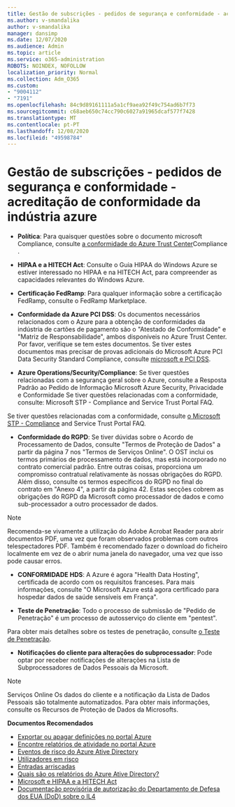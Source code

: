 ```yaml
---
title: Gestão de subscrições - pedidos de segurança e conformidade - acreditação de conformidade da indústria azure
ms.author: v-smandalika
author: v-smandalika
manager: dansimp
ms.date: 12/07/2020
ms.audience: Admin
ms.topic: article
ms.service: o365-administration
ROBOTS: NOINDEX, NOFOLLOW
localization_priority: Normal
ms.collection: Adm_O365
ms.custom:
- "9004112"
- "7191"
ms.openlocfilehash: 84c9d89161111a5a1cf9aea92f49c754ad6b7f73
ms.sourcegitcommit: c68aeb650c74cc790c6027a91965dcaf577f7428
ms.translationtype: MT
ms.contentlocale: pt-PT
ms.lasthandoff: 12/08/2020
ms.locfileid: "49598784"
---
```

# <a name="subscription-management---security-and-compliance-requests---azure-industry-compliance-accreditation"></a>Gestão de subscrições - pedidos de segurança e conformidade - acreditação de conformidade da indústria azure

- **Política**: Para quaisquer questões sobre o documento microsoft Compliance, consulte [a conformidade do Azure Trust Center](https://docs.microsoft.com/compliance/regulatory/offering-SOC)Compliance .

- **HIPAA e a HITECH Act**: Consulte o Guia HIPAA do Windows Azure se estiver interessado no HIPAA e na HITECH Act, para compreender as capacidades relevantes do Windows Azure.

- **Certificação FedRamp**: Para qualquer informação sobre a certificação FedRamp, consulte o FedRamp Marketplace.

- **Conformidade da Azure PCI DSS**: Os documentos necessários relacionados com o Azure para a obtenção de conformidades da indústria de cartões de pagamento são o "Atestado de Conformidade" e "Matriz de Responsabilidade", ambos disponíveis no Azure Trust Center. Por favor, verifique se tem estes documentos. Se tiver estes documentos mas precisar de provas adicionais do Microsoft Azure PCI Data Security Standard Compliance, consulte [microsoft e PCI DSS](https://docs.microsoft.com/compliance/regulatory/offering-PCI-DSS).

- **Azure Operations/Security/Compliance**: Se tiver questões relacionadas com a segurança geral sobre o Azure, consulte a Resposta Padrão ao Pedido de Informação Microsoft Azure Security, Privacidade e Conformidade Se tiver questões relacionadas com a conformidade, consulte: Microsoft STP - Compliance and Service Trust Portal FAQ.

Se tiver questões relacionadas com a conformidade, consulte [o Microsoft STP - Compliance](https://www.microsoft.com/trust-center/compliance/compliance-overview) and Service Trust Portal FAQ.

- **Conformidade do RGPD**: Se tiver dúvidas sobre o Acordo de Processamento de Dados, consulte "Termos de Proteção de Dados" a partir da página 7 nos "Termos de Serviços Online". O OST inclui os termos primários de processamento de dados, mas está incorporado no contrato comercial padrão. Entre outras coisas, proporciona um compromisso contratual relativamente às nossas obrigações do RGPD. Além disso, consulte os termos específicos do RGPD no final do contrato em "Anexo 4", a partir da página 42. Estas secções cobrem as obrigações do RGPD da Microsoft como processador de dados e como sub-processador a outro processador de dados.

> [!NOTE]
> Recomenda-se vivamente a utilização do Adobe Acrobat Reader para abrir documentos PDF, uma vez que foram observados problemas com outros telespectadores PDF. Também é recomendado fazer o download do ficheiro localmente em vez de o abrir numa janela do navegador, uma vez que isso pode causar erros.

- **CONFORMIDADE HDS**: A Azure é agora "Health Data Hosting", certificada de acordo com os requisitos franceses. Para mais informações, consulte "O Microsoft Azure está agora certificado para hospedar dados de saúde sensíveis em França".

- **Teste de Penetração**: Todo o processo de submissão de "Pedido de Penetração" é um processo de autosserviço do cliente em "pentest".

Para obter mais detalhes sobre os testes de penetração, consulte [o Teste de Penetração](https://docs.microsoft.com/azure/security/fundamentals/pen-testing).

- **Notificações do cliente para alterações do subprocessador**: Pode optar por receber notificações de alterações na Lista de Subprocessadores de Dados Pessoais da Microsoft.

> [!NOTE]
> Serviços Online Os dados do cliente e a notificação da Lista de Dados Pessoais são totalmente automatizados. Para obter mais informações, consulte os Recursos de Proteção de Dados da Microsofts.

**Documentos Recomendados**

- [Exportar ou apagar definições no portal Azure](https://docs.microsoft.com/azure/azure-portal/set-preferences)
- [Encontre relatórios de atividade no portal Azure](https://docs.microsoft.com/azure/active-directory/reports-monitoring/howto-find-activity-reports)
- [Eventos de risco do Azure Ative Directory](https://docs.microsoft.com/azure/active-directory/identity-protection/overview-identity-protection)
- [Utilizadores em risco](https://docs.microsoft.com/azure/active-directory/identity-protection/overview-identity-protection)
- [Entradas arriscadas](https://docs.microsoft.com/azure/active-directory/identity-protection/overview-identity-protection)
- [Quais são os relatórios do Azure Ative Directory?](https://docs.microsoft.com/azure/active-directory/reports-monitoring/overview-reports)
- [Microsoft e HIPAA e a HITECH Act](https://docs.microsoft.com/compliance/regulatory/offering-hipaa-hitech)
- [Documentação provisória de autorização do Departamento de Defesa dos EUA (DoD) sobre o IL4](https://docs.microsoft.com/compliance/regulatory/offering-DoD-DISA-L2-L4-L5)













